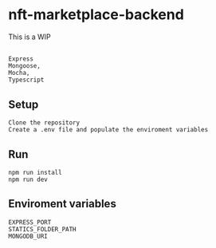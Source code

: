 # nft-marketplace-backend

This is a WIP

##

```
Express
Mongoose,
Mocha,
Typescript
```

## Setup

```
Clone the repository
Create a .env file and populate the enviroment variables
```

## Run

```
npm run install
npm run dev
```

## Enviroment variables

```
EXPRESS_PORT
STATICS_FOLDER_PATH
MONGODB_URI
```
